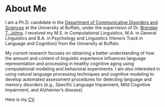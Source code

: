 # About Me
 
I am a Ph.D. candidate in the [Department of Communicative Disorders and Sciences](http://arts-sciences.buffalo.edu/cds.html)  at the University at Buffalo, under the supervision of Dr. [Brendan T. Johns](http://btjohns.com). I received my M.S. in Computational Linguistics, M.A. in General Linguistics and B.A. in Psychology and Linguistics (Honors Track in Language and Cognition) from the University at Buffalo.

My current research focuses on obtaining a better understanding of how the amount and content of linguistic experience influences language representation and processing in healthy cognitive aging using computational modeling and behavioral experiments. I am also interested in using natural language processing techniques and cognitive modeling to develop automated assessment procedures for detecting language and memory disorders (e.g., Specific Language Impairment, Mild Cognitive Impairment, and Alzheimer’s disease).

Here is my [CV](../pub/CV_Mengyang.pdf).








